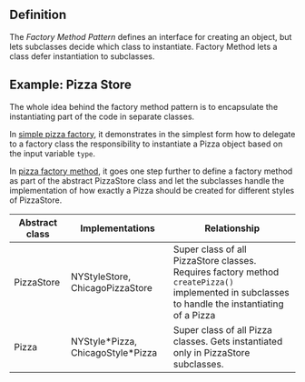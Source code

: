 ## Definition 
The *Factory Method Pattern* defines an interface 
for creating an object, but lets subclasses decide 
which class to instantiate. Factory Method lets a 
class defer instantiation to subclasses. 



## Example: Pizza Store
The whole idea behind the factory method pattern 
is to encapsulate the instantiating part of the 
code in separate classes. 

In [simple pizza factory](../head-first-design-patterns/src/main/java/headfirst/designpatterns/factory/pizzas),
it demonstrates in the simplest form how to delegate 
to a factory class the responsibility to instantiate
a Pizza object based on the input variable `type`. 

In [pizza factory method](../head-first-design-patterns/src/main/java/headfirst/designpatterns/factory/pizzafm),
it goes one step further to define a factory method 
as part of the abstract PizzaStore class and let 
the subclasses handle the implementation of how 
exactly a Pizza should be created for different 
styles of PizzaStore. 

| Abstract class | Implementations | Relationship | 
| -------------- | --------------- | ------------ |
| PizzaStore     | NYStyleStore, ChicagoPizzaStore | Super class of all PizzaStore classes. Requires factory method `createPizza()` implemented in subclasses to handle the instantiating of a Pizza |
| Pizza          | NYStyle\*Pizza, ChicagoStyle\*Pizza | Super class of all Pizza classes. Gets instantiated only in PizzaStore subclasses. |


